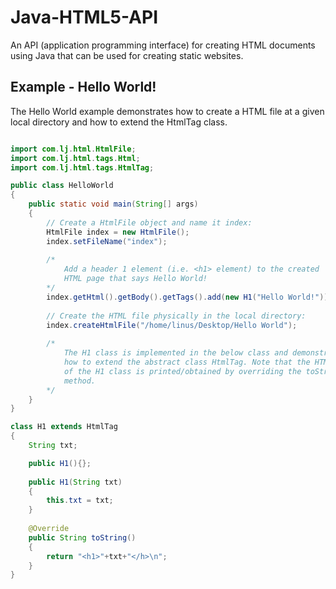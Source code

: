 # Java-HTML5-API
An API (application programming interface) for creating HTML documents using Java that can be used for creating static websites.

## Example - Hello World!
The Hello World example demonstrates how to create a HTML file at a given local directory and how to extend the HtmlTag class. 

```java

import com.lj.html.HtmlFile;
import com.lj.html.tags.Html;
import com.lj.html.tags.HtmlTag;

public class HelloWorld 
{
    public static void main(String[] args) 
    {        
        // Create a HtmlFile object and name it index:
        HtmlFile index = new HtmlFile();
        index.setFileName("index");
        
        /*  
            Add a header 1 element (i.e. <h1> element) to the created 
            HTML page that says Hello World!    
        */ 
        index.getHtml().getBody().getTags().add(new H1("Hello World!"));
        
        // Create the HTML file physically in the local directory: 
        index.createHtmlFile("/home/linus/Desktop/Hello World");
        
        /* 
            The H1 class is implemented in the below class and demonstrates
            how to extend the abstract class HtmlTag. Note that the HTML markup
            of the H1 class is printed/obtained by overriding the toString()
            method.
        */
    }               
}

class H1 extends HtmlTag
{
    String txt;

    public H1(){};
    
    public H1(String txt)
    {
        this.txt = txt;
    }
    
    @Override
    public String toString() 
    {
        return "<h1>"+txt+"</h>\n";
    }    
}
